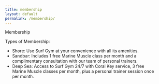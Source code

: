 ```yaml
---
title: membership
layout: default
permalink: /membership/
---
```

Membership

Types of Membership:
- Shore: Use Surf Gym at your convenience with all its amenities.
- Sandbar: Includes 1 free Marine Muscle class per month and a complimentary consultation with our team of personal trainers.
- Deep Sea: Access to Surf Gym 24/7 with Coral Key service, 3 free Marine Muscle classes per month, plus a personal trainer session once per month.
